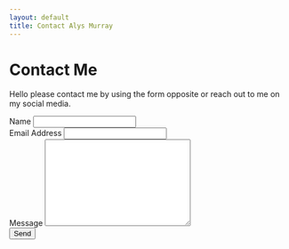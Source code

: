 ```yaml
---
layout: default
title: Contact Alys Murray
---
```


<div id="contact">
  <h1 class="pageTitle">Contact Me</h1>
  <div class="contactContent">
    <p class="intro">Hello please contact me by using the form opposite or reach out to me on my social media.</p>
    <a href="https://www.facebook.com/{{ site.social.facebook }}" class="fa fa-facebook"></a>
    <a href="https://twitter.com/{{ site.social.twitter }}" class="fa fa-twitter"></a>
    <a href="https://tumblr.com/{{ site.social.tumblr }}" class="fa fa-tumblr"></a>

  
  </div>
  <form action="http://formspree.io/hello@alysmurray.me" method="POST">
    <label for="name">Name</label>    
    <input type="text" id="name" name="name" class="full-width"><br>
    <label for="email">Email Address</label>
    <input type="email" id="email" name="_replyto" class="full-width"><br>
    <label for="message">Message</label>
    <textarea name="message" id="message" cols="30" rows="10" class="full-width"></textarea><br>
    <input type="submit" value="Send" class="button">
  </form>
</div>
